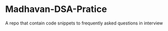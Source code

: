 # Madhavan-DSA-Pratice
A repo that contain code snippets to frequently asked questions in interview
